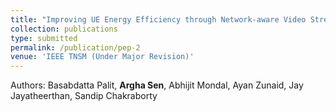 ```yaml
---
title: "Improving UE Energy Efficiency through Network-aware Video Streaming over 5G"
collection: publications
type: submitted
permalink: /publication/pep-2
venue: 'IEEE TNSM (Under Major Revision)'
---
```


Authors: Basabdatta Palit, <b>Argha Sen</b>, Abhijit Mondal, Ayan Zunaid, Jay Jayatheerthan, Sandip Chakraborty<br>